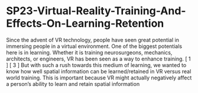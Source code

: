 # SP23-Virtual-Reality-Training-And-Effects-On-Learning-Retention

Since the advent of VR technology, people have seen great potential in immersing people in a virtual environment. One
of the biggest potentials here is in learning. Whether it is training neurosurgeons, mechanics, architects, or engineers,
VR has been seen as a way to enhance training. [ 1 ] [ 3 ] But with such a rush towards this medium of learning, we
wanted to know how well spatial information can be learned/retained in VR versus real world training. This is important
because VR might actually negatively affect a person’s ability to learn and retain spatial information
